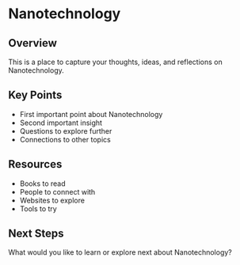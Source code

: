 # Nanotechnology

## Overview

This is a place to capture your thoughts, ideas, and reflections on Nanotechnology.

## Key Points

- First important point about Nanotechnology
- Second important insight
- Questions to explore further
- Connections to other topics

## Resources

- Books to read
- People to connect with
- Websites to explore
- Tools to try

## Next Steps

What would you like to learn or explore next about Nanotechnology?